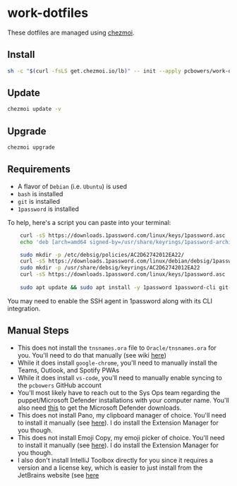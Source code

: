 # work-dotfiles

These dotfiles are managed using [chezmoi](https://www.chezmoi.io/).

## Install

```sh
sh -c "$(curl -fsLS get.chezmoi.io/lb)" -- init --apply pcbowers/work-dotfiles --ssh
```

## Update

```sh
chezmoi update -v
```

## Upgrade

```sh
chezmoi upgrade
```

## Requirements

- A flavor of `Debian` (i.e. `Ubuntu`) is used
- `bash` is installed
- `git` is installed
- `1password` is installed

To help, here's a script you can paste into your terminal:

```sh
    curl -sS https://downloads.1password.com/linux/keys/1password.asc | sudo gpg --dearmor --output /usr/share/keyrings/1password-archive-keyring.gpg
    echo 'deb [arch=amd64 signed-by=/usr/share/keyrings/1password-archive-keyring.gpg] https://downloads.1password.com/linux/debian/amd64 stable main' | sudo tee /etc/apt/sources.list.d/1password.list

    sudo mkdir -p /etc/debsig/policies/AC2D62742012EA22/
    curl -sS https://downloads.1password.com/linux/debian/debsig/1password.pol | sudo tee /etc/debsig/policies/AC2D62742012EA22/1password.pol
    sudo mkdir -p /usr/share/debsig/keyrings/AC2D62742012EA22
    curl -sS https://downloads.1password.com/linux/keys/1password.asc | sudo gpg --dearmor --output /usr/share/debsig/keyrings/AC2D62742012EA22/debsig.gpg
    
    sudo apt update && sudo apt install -y 1password 1password-cli git-all
```

You may need to enable the SSH agent in 1password along with its CLI integration.

## Manual Steps

- This does not install the `tnsnames.ora` file to `Oracle/tnsnames.ora` for you. You'll need to do that manually (see wiki [here](https://wiki.os.liberty.edu/display/CARD/Dev+Ubuntu+Installation+Setup))
- While it does install `google-chrome`, you'll need to manually install the Teams, Outlook, and Spotify PWAs
- While it does install `vs-code`, you'll need to manually enable syncing to the `pcbowers` GitHub account
- You'll most likely have to reach out to the Sys Ops team regarding the puppet/Microsoft Defender installations with your computer name. You'll also need [this](https://wiki.os.liberty.edu/display/CARD/Dev+Ubuntu+Installation+Setup) to get the Microsoft Defender downloads.
- This does not install Pano, my clipboard manager of choice. You'll need to install it manually (see [here](https://github.com/oae/gnome-shell-pano)). I do install the Extension Manager for you though.
- This does not install Emoji Copy, my emoji picker of choice. You'll need to install it manually (see [here](https://github.com/felipeftn/emoji-copy)). I do install the Extension Manager for you though.
- I also don't install IntelliJ Toolbox directly for you since it requires a version and a license key, which is easier to just install from the JetBrains website (see [here](https://www.jetbrains.com/help/idea/installation-guide.html)